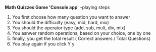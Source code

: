 **Math Quizzes Game 'Console app'**
         -playing steps
1. You first choose how many question you want to answer
2. You should the difficulty (easy, mid, hard, mix)
3. You should the operator type (add, sub, mult, div, mix)
4. You asnwer random operations, based on your choice, one by one
5. finally, you get the total result ( Correct answers / Total Questions)
6. You play again if you click Y y
